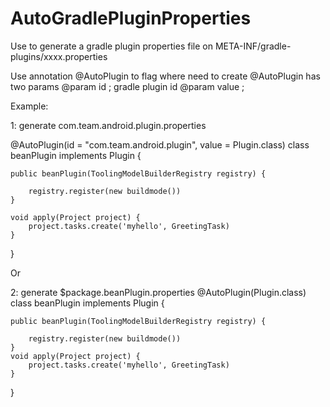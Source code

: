 # AutoGradlePluginProperties
Use to generate a gradle plugin properties file on META-INF/gradle-plugins/xxxx.properties

Use annotation @AutoPlugin to flag where need to create
@AutoPlugin has two params 
@param id ; gradle plugin id
@param value ;

Example:

1: generate com.team.android.plugin.properties

@AutoPlugin(id = "com.team.android.plugin", value = Plugin.class)
class beanPlugin implements Plugin<Project> {

    public beanPlugin(ToolingModelBuilderRegistry registry) {

        registry.register(new buildmode())
    }

    void apply(Project project) {
        project.tasks.create('myhello', GreetingTask)
    }
}

Or

2: generate $package.beanPlugin.properties
@AutoPlugin(Plugin.class)
class beanPlugin implements Plugin<Project> {

    public beanPlugin(ToolingModelBuilderRegistry registry) {

        registry.register(new buildmode())
    }
    void apply(Project project) {
        project.tasks.create('myhello', GreetingTask)
    }
}
